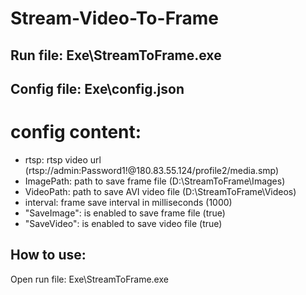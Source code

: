 # Stream-Video-To-Frame
## Run file: Exe\StreamToFrame.exe
## Config file: Exe\config.json
# config content:
- rtsp: rtsp video url (rtsp://admin:Password1!@180.83.55.124/profile2/media.smp)
- ImagePath: path to save frame file (D:\StreamToFrame\Images)
- VideoPath: path to save AVI video file (D:\StreamToFrame\Videos)
- interval: frame save interval in milliseconds (1000)
- "SaveImage": is enabled to save frame file (true)
- "SaveVideo": is enabled to save video file (true)
## How to use:
Open run file: Exe\StreamToFrame.exe
